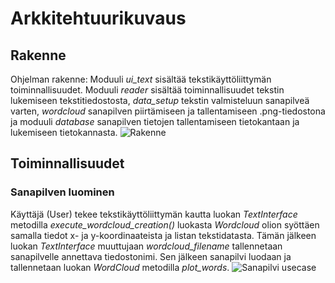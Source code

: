 # Arkkitehtuurikuvaus

## Rakenne
Ohjelman rakenne: Moduuli *ui_text* sisältää tekstikäyttöliittymän toiminnallisuudet. Moduuli *reader* 
sisältää toiminnallisuudet tekstin lukemiseen tekstitiedostosta, *data_setup* tekstin valmisteluun 
sanapilveä varten, *wordcloud* sanapilven piirtämiseen ja tallentamiseen .png-tiedostona ja moduuli
*database* sanapilven tietojen tallentamiseen tietokantaan ja lukemiseen tietokannasta.
![Rakenne](.kuvat/kaavio_yhteys.png)

## Toiminnallisuudet

### Sanapilven luominen
Käyttäjä (User) tekee tekstikäyttöliittymän kautta luokan *TextInterface* metodilla 
*execute_wordcloud_creation()* luokasta *Wordcloud* olion syöttäen samalla tiedot x- ja y-koordinaateista
ja listan tekstidatasta. Tämän jälkeen luokan *TextInterface* muuttujaan *wordcloud_filename* tallennetaan
sanapilvelle annettava tiedostonimi. Sen jälkeen sanapilvi luodaan ja tallennetaan luokan *WordCloud*
metodilla *plot_words*.
![Sanapilvi usecase](.kuvat/usecase_wordcloud.png)
